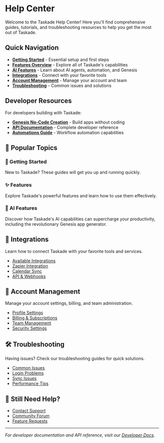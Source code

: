 # Help Center

Welcome to the Taskade Help Center! Here you'll find comprehensive guides, tutorials, and troubleshooting resources to help you get the most out of Taskade.

## Quick Navigation

* **[Getting Started](getting-started/README.md)** - Essential setup and first steps
* **[Features Overview](features/README.md)** - Explore all of Taskade's capabilities  
* **[AI Features](ai-features/README.md)** - Learn about AI agents, automation, and Genesis
* **[Integrations](integrations/README.md)** - Connect with your favorite tools
* **[Account Management](account-management/README.md)** - Manage your account and team
* **[Troubleshooting](troubleshooting/README.md)** - Common issues and solutions

## Developer Resources

For developers building with Taskade:
* **[Genesis No-Code Creation](../genesis/README.md)** - Build apps without coding
* **[API Documentation](../api/README.md)** - Complete developer reference
* **[Automations Guide](../automation/README.md)** - Workflow automation capabilities

## 🎯 Popular Topics

### 🚀 Getting Started
New to Taskade? These guides will get you up and running quickly.

### ✨ Features  
Explore Taskade's powerful features and learn how to use them effectively.

### 🤖 AI Features
Discover how Taskade's AI capabilities can supercharge your productivity, including the revolutionary Genesis app generator.

## 🔧 Integrations

Learn how to connect Taskade with your favorite tools and services.

* [Available Integrations](integrations/overview.md)
* [Zapier Integration](integrations/zapier.md)
* [Calendar Sync](integrations/calendar.md)
* [API & Webhooks](integrations/api-webhooks.md)

## 👤 Account Management

Manage your account settings, billing, and team administration.

* [Profile Settings](account-management/profile.md)
* [Billing & Subscriptions](account-management/billing.md)
* [Team Management](account-management/team.md)
* [Security Settings](account-management/security.md)

## 🛠️ Troubleshooting

Having issues? Check our troubleshooting guides for quick solutions.

* [Common Issues](troubleshooting/common-issues.md)
* [Login Problems](troubleshooting/login.md)
* [Sync Issues](troubleshooting/sync.md)
* [Performance Tips](troubleshooting/performance.md)

## 💬 Still Need Help?

* [Contact Support](https://help.taskade.com/contact)
* [Community Forum](https://www.taskade.com/feedback)
* [Feature Requests](https://www.taskade.com/feedback)

---

*For developer documentation and API reference, visit our [Developer Docs](../README.md).*
